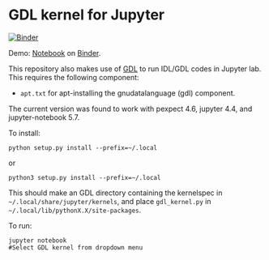 # GDL kernel for Jupyter

[![Binder](https://mybinder.org/badge_logo.svg)](https://mybinder.org/v2/gh/equib/gdl_kernel/HEAD?labpath=demo_gdl.ipynb)

Demo: [Notebook](notebooks/demo_gdl.ipynb) on [Binder](https://mybinder.org/v2/gh/equib/gdl_kernel/HEAD?labpath=demo_gdl.ipynb).

This repository also makes use of [GDL](https://github.com/gnudatalanguage/gdl) to run IDL/GDL codes in Jupyter lab. This requires the following component:

* `apt.txt` for apt-installing the gnudatalanguage (gdl) component.

The current version was found to work with pexpect 4.6, jupyter 4.4, and jupyter-notebook 5.7. 

To install:
```
python setup.py install --prefix=~/.local
```
or
```
python3 setup.py install --prefix=~/.local
```

This should make an GDL directory containing the kernelspec in `~/.local/share/jupyter/kernels`, and place `gdl_kernel.py` in `~/.local/lib/pythonX.X/site-packages`.

To run:
```
jupyter notebook 
#Select GDL kernel from dropdown menu
```
